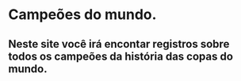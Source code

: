 # Campeões do mundo.

<h2>Neste site você irá encontar registros sobre todos os campeões da história das copas do mundo.</h2>
